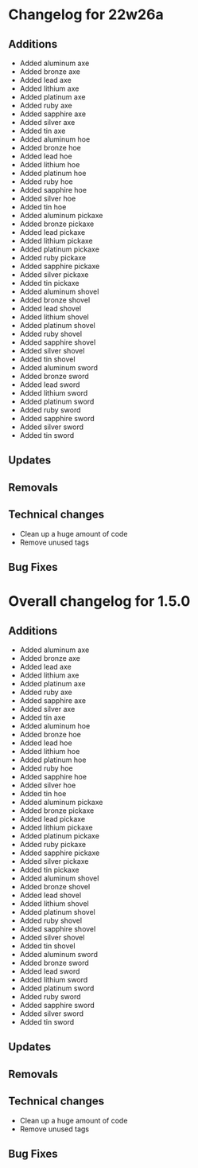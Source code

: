 # Changelog for 22w26a

## Additions

- Added aluminum axe
- Added bronze axe
- Added lead axe
- Added lithium axe
- Added platinum axe
- Added ruby axe
- Added sapphire axe
- Added silver axe
- Added tin axe
- Added aluminum hoe
- Added bronze hoe
- Added lead hoe
- Added lithium hoe
- Added platinum hoe
- Added ruby hoe
- Added sapphire hoe
- Added silver hoe
- Added tin hoe
- Added aluminum pickaxe
- Added bronze pickaxe
- Added lead pickaxe
- Added lithium pickaxe
- Added platinum pickaxe
- Added ruby pickaxe
- Added sapphire pickaxe
- Added silver pickaxe
- Added tin pickaxe
- Added aluminum shovel
- Added bronze shovel
- Added lead shovel
- Added lithium shovel
- Added platinum shovel
- Added ruby shovel
- Added sapphire shovel
- Added silver shovel
- Added tin shovel
- Added aluminum sword
- Added bronze sword
- Added lead sword
- Added lithium sword
- Added platinum sword
- Added ruby sword
- Added sapphire sword
- Added silver sword
- Added tin sword

## Updates

## Removals

## Technical changes

- Clean up a huge amount of code
- Remove unused tags

## Bug Fixes

# Overall changelog for 1.5.0

## Additions

- Added aluminum axe
- Added bronze axe
- Added lead axe
- Added lithium axe
- Added platinum axe
- Added ruby axe
- Added sapphire axe
- Added silver axe
- Added tin axe
- Added aluminum hoe
- Added bronze hoe
- Added lead hoe
- Added lithium hoe
- Added platinum hoe
- Added ruby hoe
- Added sapphire hoe
- Added silver hoe
- Added tin hoe
- Added aluminum pickaxe
- Added bronze pickaxe
- Added lead pickaxe
- Added lithium pickaxe
- Added platinum pickaxe
- Added ruby pickaxe
- Added sapphire pickaxe
- Added silver pickaxe
- Added tin pickaxe
- Added aluminum shovel
- Added bronze shovel
- Added lead shovel
- Added lithium shovel
- Added platinum shovel
- Added ruby shovel
- Added sapphire shovel
- Added silver shovel
- Added tin shovel
- Added aluminum sword
- Added bronze sword
- Added lead sword
- Added lithium sword
- Added platinum sword
- Added ruby sword
- Added sapphire sword
- Added silver sword
- Added tin sword

## Updates

## Removals

## Technical changes

- Clean up a huge amount of code
- Remove unused tags

## Bug Fixes
